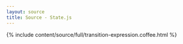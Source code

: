 ```yaml
---
layout: source
title: Source - State.js
---
```


<div>{% include content/source/full/transition-expression.coffee.html %}</div>